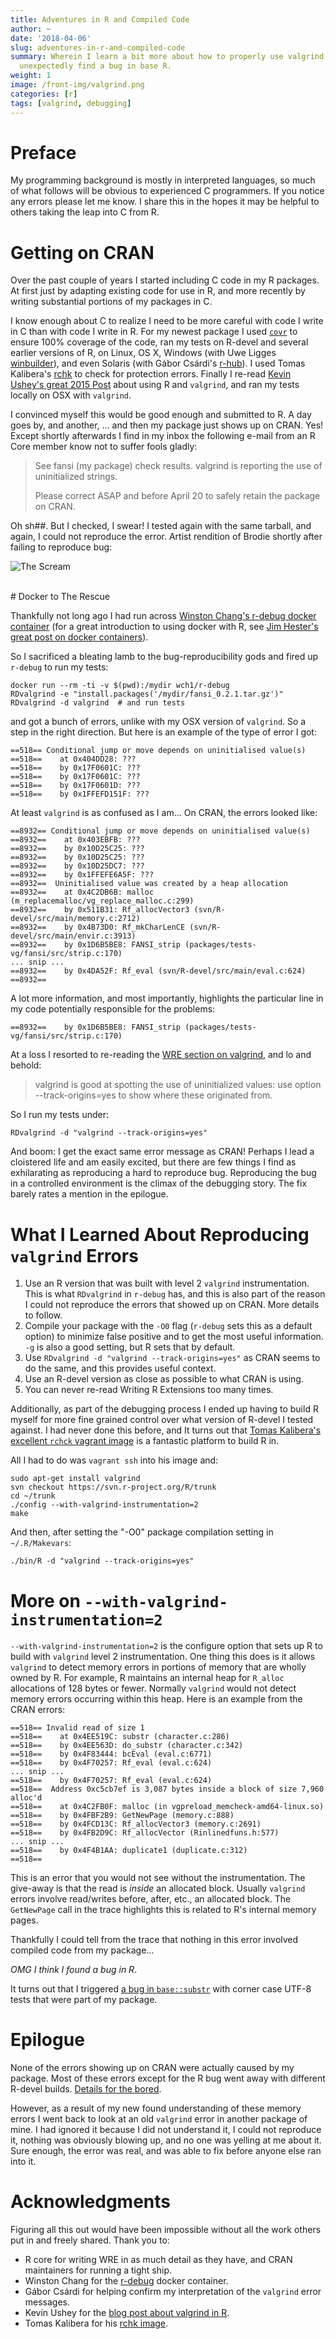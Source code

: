 ```yaml
---
title: Adventures in R and Compiled Code
author: ~
date: '2018-04-06'
slug: adventures-in-r-and-compiled-code
summary: Wherein I learn a bit more about how to properly use valgrind, and
  unexpectedly find a bug in base R.
weight: 1
image: /front-img/valgrind.png
categories: [r]
tags: [valgrind, debugging]
---
```


# Preface

My programming background is mostly in interpreted languages, so much of what follows will be obvious to experienced C programmers.  If you notice any errors please let me know.  I share this in the hopes it may be helpful to others taking the leap into C from R.

# Getting on CRAN

Over the past couple of years I started including C code in my R packages.  At first just by adapting existing code for use in R, and more recently by writing substantial portions of my packages in C.

I know enough about C to realize I need to be more careful with code I write in C than with code I write in R.  For my newest package I used [`covr`](https://github.com/r-lib/covr) to ensure 100% coverage of the code, ran my tests on R-devel and several earlier versions of R, on Linux, OS X, Windows (with Uwe Ligges [winbuilder](https://win-builder.r-project.org/)), and even Solaris (with Gábor Csárdi's [r-hub](https://github.com/r-hub/rhub/graphs/contributors)).  I used Tomas Kalibera's [rchk][2] to check for protection errors.  Finally I re-read [Kevin Ushey's great 2015 Post][1] about using R and `valgrind`, and ran my tests locally on OSX with `valgrind`.

I convinced myself this would be good enough and submitted to R.  A day goes by, and another, ... and then my package just shows up on CRAN.  Yes!  Except shortly afterwards I find in my inbox the following e-mail from an R Core member know not to suffer fools gladly:

> See fansi (my package) check results. valgrind is reporting the use of uninitialized strings.
>
> Please correct ASAP and before April 20 to safely retain the package on CRAN.

Oh sh##.  But I checked, I swear! I tested again with the same tarball, and again, I could not reproduce the error.  Artist rendition of Brodie shortly after failing to reproduce bug:

![The Scream](https://upload.wikimedia.org/wikipedia/commons/thumb/f/f4/The_Scream.jpg/377px-The_Scream.jpg)

<br />
# Docker to The Rescue

Thankfully not long ago I had run across [Winston Chang's r-debug docker container][3] (for a great introduction to using docker with R, see [Jim Hester's great post on docker containers](http://www.jimhester.com/2017/10/13/docker/)). 

So I sacrificed a bleating lamb to the bug-reproducibility gods and fired up `r-debug` to run my tests:

```
docker run --rm -ti -v $(pwd):/mydir wch1/r-debug
RDvalgrind -e "install.packages('/mydir/fansi_0.2.1.tar.gz')"
RDvalgrind -d valgrind  # and run tests
```

and got a bunch of errors, unlike with my OSX version of `valgrind`.  So a step in the right direction.  But here is an example of the type of error I got:

```
==518== Conditional jump or move depends on uninitialised value(s)
==518==    at 0x404DD28: ???
==518==    by 0x17F0601C: ???
==518==    by 0x17F0601C: ???
==518==    by 0x17F0601D: ???
==518==    by 0x1FFEFD151F: ???
```

At least `valgrind` is as confused as I am...  On CRAN, the errors looked like:

```
==8932== Conditional jump or move depends on uninitialised value(s)
==8932==    at 0x403EBFB: ???
==8932==    by 0x10D25C25: ???
==8932==    by 0x10D25C25: ???
==8932==    by 0x10D25DC7: ???
==8932==    by 0x1FFEFE6A5F: ???
==8932==  Uninitialised value was created by a heap allocation
==8932==    at 0x4C2DB6B: malloc (m_replacemalloc/vg_replace_malloc.c:299)
==8932==    by 0x511B31: Rf_allocVector3 (svn/R-devel/src/main/memory.c:2712)
==8932==    by 0x4B73D0: Rf_mkCharLenCE (svn/R-devel/src/main/envir.c:3913)
==8932==    by 0x1D6B5BE8: FANSI_strip (packages/tests-vg/fansi/src/strip.c:170)
... snip ...
==8932==    by 0x4DA52F: Rf_eval (svn/R-devel/src/main/eval.c:624)
==8932==
```

A lot more information, and most importantly, highlights the particular line in my code potentially responsible for the problems:
```
==8932==    by 0x1D6B5BE8: FANSI_strip (packages/tests-vg/fansi/src/strip.c:170)
```
At a loss I resorted to re-reading the [WRE section on valgrind](https://cran.r-project.org/doc/manuals/r-release/R-exts.html#Using-valgrind), and lo and behold:

> valgrind is good at spotting the use of uninitialized values: use option --track-origins=yes to show where these originated from.

So I run my tests under:

```
RDvalgrind -d "valgrind --track-origins=yes"
```

And boom: I get the exact same error message as CRAN!  Perhaps I lead a cloistered life and am easily excited, but there are few things I find as exhilarating as reproducing a hard to reproduce bug.  Reproducing the bug in a controlled environment is the climax of the debugging story.  The fix barely rates a mention in the epilogue.

# What I Learned About Reproducing `valgrind` Errors

1. Use an R version that was built with level 2 `valgrind` instrumentation.  This is what `RDvalgrind` in `r-debug` has, and this is also part of the reason I could not reproduce the errors that showed up on CRAN.  More details to follow.
2. Compile your package with the `-O0` flag (`r-debug` sets this as a default option) to minimize false positive and to get the most useful information.  `-g` is also a good setting, but R sets that by default.
3. Use `RDvalgrind -d "valgrind --track-origins=yes"` as CRAN seems to do the same, and this provides useful context.
4. Use an R-devel version as close as possible to what CRAN is using.
5. You can never re-read Writing R Extensions too many times.

Additionally, as part of the debugging process I ended up having to build R myself for more fine grained control over what version of R-devel I tested against.  I had never done this before, and It turns out that [Tomas Kalibera's excellent `rchck` vagrant image](https://github.com/kalibera/rchk) is a fantastic platform to build R in.

All I had to do was `vagrant ssh` into his image and:

```
sudo apt-get install valgrind
svn checkout https://svn.r-project.org/R/trunk
cd ~/trunk
./config --with-valgrind-instrumentation=2
make
```

And then, after setting the "-O0" package compilation setting in `~/.R/Makevars`:

```
./bin/R -d "valgrind --track-origins=yes"
```

# More on `--with-valgrind-instrumentation=2`

`--with-valgrind-instrumentation=2` is the configure option that sets up R to build with `valgrind` level 2 instrumentation.  One thing this does is it allows `valgrind` to detect memory errors in portions of memory that are wholly owned by R.  For example, R maintains an internal heap for `R_alloc` allocations of 128 bytes or fewer.  Normally `valgrind` would not detect memory errors occurring within this heap.  Here is an example from the CRAN errors:

```
==518== Invalid read of size 1
==518==    at 0x4EE519C: substr (character.c:286)
==518==    by 0x4EE563D: do_substr (character.c:342)
==518==    by 0x4F83444: bcEval (eval.c:6771)
==518==    by 0x4F70257: Rf_eval (eval.c:624)
... snip ...
==518==    by 0x4F70257: Rf_eval (eval.c:624)
==518==  Address 0xc5cb7ef is 3,087 bytes inside a block of size 7,960 alloc'd
==518==    at 0x4C2FB0F: malloc (in vgpreload_memcheck-amd64-linux.so)
==518==    by 0x4FBF2B9: GetNewPage (memory.c:888)
==518==    by 0x4FCD13C: Rf_allocVector3 (memory.c:2691)
==518==    by 0x4FB2D9C: Rf_allocVector (Rinlinedfuns.h:577)
... snip ...
==518==    by 0x4F4B1AA: duplicate1 (duplicate.c:312)
==518==
```

This is an error that you would not see without the instrumentation.  The give-away is that the read is *inside* an allocated block.  Usually `valgrind` errors involve read/writes before, after, etc., an allocated block.  The `GetNewPage` call in the trace highlights this is related to R's internal memory pages.

Thankfully I could tell from the trace that nothing in this error involved compiled code from my package...  

_OMG I think I found a bug in R_.

It turns out that I triggered [a bug in `base::substr`](https://stat.ethz.ch/pipermail/r-devel/2018-March/075774.html) with corner case UTF-8 tests that were part of my package.

# Epilogue

None of the errors showing up on CRAN were actually caused by my package.  Most of these errors except for the R bug went away with different R-devel builds.  [Details for the bored](https://gist.github.com/brodieG/d364807792883c6a15006fec8d307def).

However, as a result of my new found understanding of these memory errors I went back to look at an old `valgrind` error in another package of mine.  I had ignored it because I did not understand it, I could not reproduce it, nothing was obviously blowing up, and no one was yelling at me about it.  Sure enough, the error was real, and was able to fix before anyone else ran into it.

<div id='feedback-cont'></div>

# Acknowledgments

Figuring all this out would have been impossible without all the work others put in and freely shared.  Thank you to:

* R core for writing WRE in as much detail as they have, and CRAN maintainers for running a tight ship.
* Winston Chang for the [r-debug][3] docker container.
* Gábor Csárdi for helping confirm my interpretation of the `valgrind` error messages.
* Kevin Ushey for the [blog post about valgrind in R][1].
* Tomas Kalibera for his [rchk image][2].


[1]: https://kevinushey.github.io/blog/2015/04/05/debugging-with-valgrind/
[2]: https://github.com/kalibera/rchk
[3]: https://github.com/wch/r-debug

